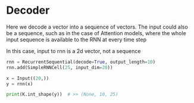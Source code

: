 # Decoder


Here we decode a vector into a sequence of vectors. The input could also be a sequence, such as in the case of Attention models, where the whole input sequence is available to the RNN at every time step


In this case, input to rnn is a 2d vector, not a sequence

```python
rnn = RecurrentSequential(decode=True, output_length=10)
rnn.add(SimpleRNNCell(25, input_dim=20))

x = Input((20,))
y = rnn(x)

print(K.int_shape(y))  # >> (None, 10, 25)

```
